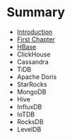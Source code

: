 # Summary

* [Introduction](README.md)
* [First Chapter](chapter1.md)
* [HBase](hbase.md)
* ClickHouse
* Cassandra
* TiDB
* Apache Doris
* StarRocks
* MongoDB
* Hive
* InfluxDB
* IoTDB
* RocksDB
* LevelDB

